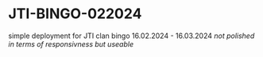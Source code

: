 # JTI-BINGO-022024
simple deployment for JTI clan bingo 16.02.2024 - 16.03.2024
_not polished in terms of responsivness but useable_
